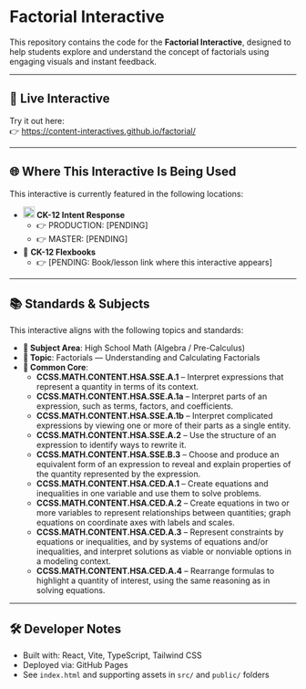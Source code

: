 # Factorial Interactive

This repository contains the code for the **Factorial Interactive**, designed to help students explore and understand the concept of factorials using engaging visuals and instant feedback.

---

## 🔗 Live Interactive

Try it out here:  
👉 https://content-interactives.github.io/factorial/

---

## 🌐 Where This Interactive Is Being Used

This interactive is currently featured in the following locations:

- <img width="20" height="20" alt="image" src="https://github.com/user-attachments/assets/5d12571f-8e12-4441-98ab-c0bc94069a96" /> **CK-12 Intent Response**  
  - 👉 PRODUCTION: [PENDING]  
  - 👉 MASTER: [PENDING]
- 📘 **CK-12 Flexbooks**  
  - 👉 [PENDING: Book/lesson link where this interactive appears]

---

## 📚 Standards & Subjects

This interactive aligns with the following topics and standards:

- **📂 Subject Area**: High School Math (Algebra / Pre-Calculus)  
- **🧮 Topic**: Factorials — Understanding and Calculating Factorials  
- **📏 Common Core**:  
  - **CCSS.MATH.CONTENT.HSA.SSE.A.1** – Interpret expressions that represent a quantity in terms of its context.  
  - **CCSS.MATH.CONTENT.HSA.SSE.A.1a** – Interpret parts of an expression, such as terms, factors, and coefficients.  
  - **CCSS.MATH.CONTENT.HSA.SSE.A.1b** – Interpret complicated expressions by viewing one or more of their parts as a single entity.  
  - **CCSS.MATH.CONTENT.HSA.SSE.A.2** – Use the structure of an expression to identify ways to rewrite it.  
  - **CCSS.MATH.CONTENT.HSA.SSE.B.3** – Choose and produce an equivalent form of an expression to reveal and explain properties of the quantity represented by the expression.  
  - **CCSS.MATH.CONTENT.HSA.CED.A.1** – Create equations and inequalities in one variable and use them to solve problems.  
  - **CCSS.MATH.CONTENT.HSA.CED.A.2** – Create equations in two or more variables to represent relationships between quantities; graph equations on coordinate axes with labels and scales.  
  - **CCSS.MATH.CONTENT.HSA.CED.A.3** – Represent constraints by equations or inequalities, and by systems of equations and/or inequalities, and interpret solutions as viable or nonviable options in a modeling context.  
  - **CCSS.MATH.CONTENT.HSA.CED.A.4** – Rearrange formulas to highlight a quantity of interest, using the same reasoning as in solving equations.

---

## 🛠️ Developer Notes

- Built with: React, Vite, TypeScript, Tailwind CSS  
- Deployed via: GitHub Pages  
- See `index.html` and supporting assets in `src/` and `public/` folders
